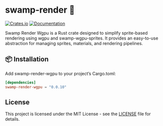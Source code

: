 # swamp-render 🐊

[![Crates.io](https://img.shields.io/crates/v/swamp-render-wgpu)](https://crates.io/crates/swamp-render-wgpu)
[![Documentation](https://docs.rs/swamp-render-wgpu/badge.svg)](https://docs.rs/swamp-render-wgpu)

Swamp Render Wgpu is a Rust crate designed to simplify sprite-based rendering using wgpu and swamp-wgpu-sprites. 
It provides an easy-to-use abstraction for managing sprites, materials, and rendering pipelines.

## 📦 Installation

Add swamp-render-wgpu to your project’s Cargo.toml:

```toml
[dependencies]
swamp-render-wgpu = "0.0.10"
```

## License

This project is licensed under the MIT License - see the [LICENSE](LICENSE) file for details.